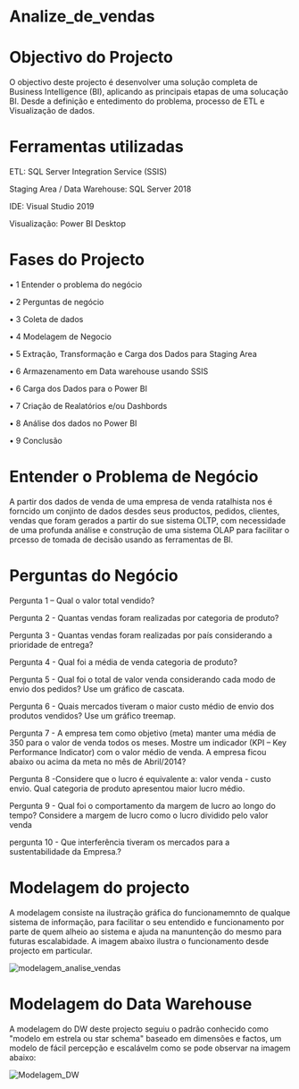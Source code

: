 # Analize_de_vendas

# Objectivo do Projecto

O objectivo deste projecto é desenvolver uma solução completa de Business Intelligence (BI), aplicando as principais etapas de uma solucação BI.
Desde a definição e entedimento do problema, processo de ETL e Visualização de dados.

# Ferramentas utilizadas

ETL: SQL Server Integration Service (SSIS)

Staging Area / Data Warehouse: SQL Server 2018

IDE: Visual Studio 2019

Visualização: Power BI Desktop

# Fases do Projecto

•	1 Entender o problema do negócio

•	2 Perguntas de negócio

•	3 Coleta de dados

•	4 Modelagem de Negocio

•	5 Extração, Transformação e Carga dos Dados para Staging Area

•	6 Armazenamento em Data warehouse usando SSIS

•	6 Carga dos Dados para o Power BI

•	7 Criação de Realatórios e/ou Dashbords

•	8 Análise dos dados no Power BI

•	9 Conclusão

# Entender o Problema de Negócio

A partir dos dados de venda de uma empresa de venda ratalhista nos é forncido um conjinto de dados desdes seus productos, pedidos, clientes, vendas
que foram gerados a partir do sue sistema OLTP, com necessidade de uma profunda análise e construção de uma sistema OLAP para facilitar o prcesso 
de tomada de decisão usando as ferramentas de BI.

# Perguntas do Negócio

Pergunta 1 – Qual o valor total vendido?

Pergunta 2 - Quantas vendas foram realizadas por categoria de produto? 

Pergunta 3 - Quantas vendas foram realizadas por país considerando a prioridade de entrega?

Pergunta 4 - Qual foi a média de venda categoria de produto? 

Pergunta 5 - Qual foi o total de valor venda considerando cada modo de envio dos pedidos? Use um gráfico de cascata. 

Pergunta 6 - Quais mercados tiveram o maior custo médio de envio dos produtos vendidos? Use um gráfico treemap. 

Pergunta 7 -  A empresa tem como objetivo (meta) manter uma média de 350 para o valor de venda todos os meses. 
Mostre um indicador (KPI – Key Performance Indicator) com o valor médio de venda. A empresa ficou abaixo ou acima da meta no mês de Abril/2014? 

Pergunta 8 -Considere que o lucro é equivalente a: valor venda - custo envio. Qual categoria de produto apresentou maior lucro médio. 

Pergunta 9 - Qual foi o comportamento da margem de lucro ao longo do tempo? Considere a margem de lucro como o lucro dividido pelo valor venda

pergunta 10 - Que interferência tiveram os mercados para a sustentabilidade da Empresa.?

# Modelagem do projecto

A modelagem consiste na ilustração gráfica do funcionamemnto de qualque sistema de informação, para facilitar o seu entendido e funcionamento
por parte de quem alheio ao sistema e ajuda na manuntenção do mesmo para futuras escalabidade.
A imagem abaixo ilustra o funcionamento desde projecto em particular.

![modelagem_analise_vendas](https://user-images.githubusercontent.com/80399273/218474813-e7056f0d-212e-4134-b177-145fe77b4b61.png)

# Modelagem do Data Warehouse

A modelagem do DW deste projecto seguiu o padrão conhecido como "modelo em estrela ou star schema" baseado em dimensões e factos, um modelo de fácil 
percepção e escalávelm como se pode observar na imagem abaixo:

![Modelagem_DW](https://user-images.githubusercontent.com/80399273/219516681-169a615e-687a-4e2a-98e2-e23b9917ebd5.jpg)





